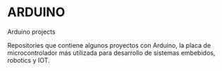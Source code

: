 # ARDUINO
Arduino projects

Repositories que contiene algunos proyectos con Arduino, la placa de microcontrolador más utilizada para desarrollo de sistemas embebidos, robotics y IOT.
